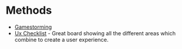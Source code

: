 # Methods

* [Gamestorming](http://gamestorming.com/)
* [Ux Checklist](http://uxchecklist.github.io/) - Great board showing all the different areas which combine to create a user experience.
